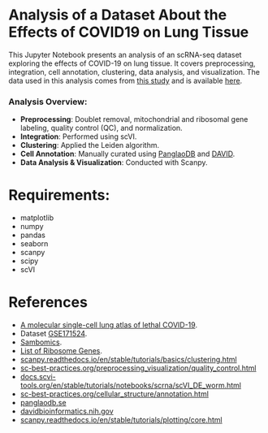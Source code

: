 # Analysis of a Dataset About the Effects of COVID19 on Lung Tissue
This Jupyter Notebook presents an analysis of an scRNA-seq dataset exploring the effects of COVID-19 on lung tissue. It covers preprocessing, integration, cell annotation, clustering, data analysis, and visualization.
The data used in this analysis comes from [this study](https://www.nature.com/articles/s41586-021-03569-1) and is available [here](https://www.ncbi.nlm.nih.gov/geo/query/acc.cgi?acc=GSE171524).
### Analysis Overview:
- **Preprocessing**: Doublet removal, mitochondrial and ribosomal gene labeling, quality control (QC), and normalization.
- **Integration**: Performed using scVI.
- **Clustering**: Applied the Leiden algorithm.
- **Cell Annotation**: Manually curated using [PanglaoDB](panglaodb.se) and [DAVID](davidbioinformatics.nih.gov).
- **Data Analysis & Visualization**: Conducted with Scanpy.

# Requirements:
- matplotlib
- numpy
- pandas
- seaborn
- scanpy
- scipy
- scVI

# References
- [A molecular single-cell lung atlas of lethal COVID-19](https://www.nature.com/articles/s41586-021-03569-1).
- Dataset [GSE171524](https://www.ncbi.nlm.nih.gov/geo/query/acc.cgi?acc=GSE171524).
- [Sambomics](https://www.youtube.com/watch?v=uvyG9yLuNSE).
- [List of Ribosome Genes](https://www.gsea-msigdb.org/gsea/msigdb/human/geneset/KEGG_RIBOSOME.html).
- [scanpy.readthedocs.io/en/stable/tutorials/basics/clustering.html](scanpy.readthedocs.io/en/stable/tutorials/basics/clustering.html)
- [sc-best-practices.org/preprocessing_visualization/quality_control.html](sc-best-practices.org/preprocessing_visualization/quality_control.html)
- [docs.scvi-tools.org/en/stable/tutorials/notebooks/scrna/scVI_DE_worm.html](docs.scvi-tools.org/en/stable/tutorials/notebooks/scrna/scVI_DE_worm.html)
- [sc-best-practices.org/cellular_structure/annotation.html](sc-best-practices.org/cellular_structure/annotation.html)
- [panglaodb.se](panglaodb.se)
- [davidbioinformatics.nih.gov](davidbioinformatics.nih.gov)
- [scanpy.readthedocs.io/en/stable/tutorials/plotting/core.html](scanpy.readthedocs.io/en/stable/tutorials/plotting/core.html)
